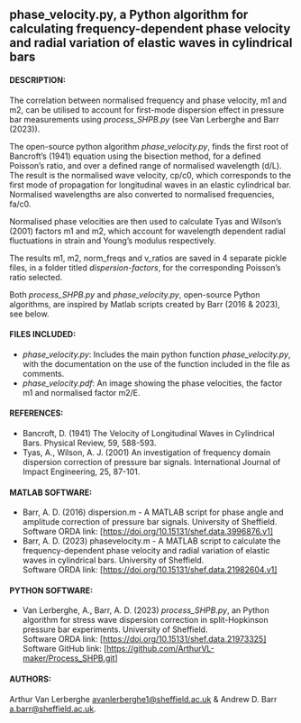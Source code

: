 ## phase_velocity.py, a Python algorithm for calculating frequency-dependent phase velocity and radial variation of elastic waves in cylindrical bars

#### DESCRIPTION: 
The correlation between normalised frequency and phase velocity, m1 and m2, can be utilised to account for first-mode dispersion effect in pressure bar measurements using *process_SHPB.py* (see Van Lerberghe and Barr (2023)).

The open-source python algorithm *phase_velocity.py*, finds the first root of Bancroft’s (1941) equation using the bisection method, for a defined Poisson’s ratio, and over a defined range of normalised wavelength (d/L). The result is the normalised wave velocity, cp/c0, which corresponds to the first mode of propagation for longitudinal waves in an elastic cylindrical bar. Normalised wavelengths are also converted to normalised frequencies, fa/c0.

Normalised phase velocities are then used to calculate Tyas and Wilson’s (2001) factors m1 and m2, which account for wavelength dependent radial fluctuations in strain and Young’s modulus respectively.

The results m1, m2, norm_freqs and v_ratios are saved in 4 separate pickle files, in a folder titled *dispersion-factors*, for the corresponding Poisson’s ratio selected.

Both *process_SHPB.py* and *phase_velocity.py*, open-source Python algorithms, are inspired by Matlab scripts created by Barr (2016 & 2023), see below.

#### FILES INCLUDED:
-	*phase_velocity.py*: Includes the main python function *phase_velocity.py*, with the documentation on the use of the function included in the file as comments.
-	*phase_velocity.pdf*: An image showing the phase velocities, the factor m1 and normalised factor m2/E.

#### REFERENCES:
-	Bancroft, D. (1941) The Velocity of Longitudinal Waves in Cylindrical Bars. Physical Review, 59, 588-593.
-	Tyas, A., Wilson, A. J. (2001) An investigation of frequency domain dispersion correction of pressure bar signals. International Journal of Impact Engineering, 25, 87-101.

#### MATLAB SOFTWARE:
- Barr, A. D. (2016) dispersion.m - A MATLAB script for phase angle and amplitude correction of pressure bar signals. University of Sheffield.\
Software ORDA link: [https://doi.org/10.15131/shef.data.3996876.v1]
- Barr, A. D. (2023) phasevelocity.m - A MATLAB script to calculate the frequency-dependent phase velocity and
radial variation of elastic waves in cylindrical bars. University of Sheffield.\
Software ORDA link: [https://doi.org/10.15131/shef.data.21982604.v1]

#### PYTHON SOFTWARE:
- Van Lerberghe, A., Barr, A. D. (2023) *process_SHPB.py*, an Python algorithm for stress wave dispersion correction in split-Hopkinson pressure bar experiments. University of Sheffield.\
Software ORDA link: [https://doi.org/10.15131/shef.data.21973325] \
Software GitHub link: [https://github.com/ArthurVL-maker/Process_SHPB.git]

#### AUTHORS:
Arthur Van Lerberghe <avanlerberghe1@sheffield.ac.uk> & Andrew D. Barr <a.barr@sheffield.ac.uk>.

